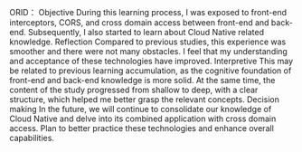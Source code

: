 ORID：
Objective
During this learning process, I was exposed to front-end interceptors, CORS, and cross domain access between front-end and back-end. Subsequently, I also started to learn about Cloud Native related knowledge.
Reflection
Compared to previous studies, this experience was smoother and there were not many obstacles. I feel that my understanding and acceptance of these technologies have improved.
Interpretive
This may be related to previous learning accumulation, as the cognitive foundation of front-end and back-end knowledge is more solid. At the same time, the content of the study progressed from shallow to deep, with a clear structure, which helped me better grasp the relevant concepts.
Decision making
In the future, we will continue to consolidate our knowledge of Cloud Native and delve into its combined application with cross domain access. Plan to better practice these technologies and enhance overall capabilities.